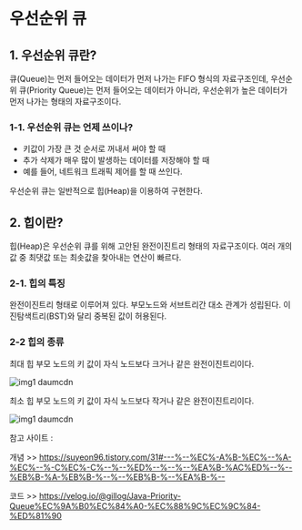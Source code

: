 # 우선순위 큐

## 1. 우선순위 큐란?
큐(Queue)는 먼저 들어오는 데이터가 먼저 나가는 FIFO 형식의 자료구조인데, 
우선순위 큐(Priority Queue)는 먼저 들어오는 데이터가 아니라, 우선순위가
높은 데이터가 먼저 나가는 형태의 자료구조이다.

### 1-1. 우선순위 큐는 언제 쓰이나?
- 키값이 가장 큰 것 순서로 꺼내서 써야 할 때
- 추가 삭제가 매우 많이 발생하는 데이터를 저장해야 할 때
- 예를 들어, 네트워크 트래픽 제어를 할 때 쓰인다. 

우선순위 큐는 일반적으로 힙(Heap)을 이용하여 구현한다.

## 2. 힙이란?
힙(Heap)은 우선순위 큐를 위해 고안된 완전이진트리 형태의 자료구조이다.
여러 개의 값 중 최댓값 또는 최솟값을 찾아내는 연산이 빠르다.

### 2-1. 힙의 특징
완전이진트리 형태로 이루어져 있다.
부모노드와 서브트리간 대소 관계가 성립된다.
이진탐색트리(BST)와 달리 중복된 값이 허용된다.

### 2-2 힙의 종류
최대 힙
부모 노드의 키 값이 자식 노드보다 크거나 같은 완전이진트리이다.

![img1 daumcdn](https://github.com/Java-A1gorithm-study/A1goritm-study/assets/131960164/4036a2a1-3b00-4c94-b7dc-b6580eafdcb2)

최소 힙
부모 노드의 키 값이 자식 노드보다 작거나 같은 완전이진트리이다.

![img1 daumcdn](https://github.com/Java-A1gorithm-study/A1goritm-study/assets/131960164/c52535f8-3829-4401-85c2-7115ce5fbcad)


참고 사이트 : 

개념 >> https://suyeon96.tistory.com/31#---%--%EC%-A%B-%EC%--%A-%EC%--%-C%EC%-C%--%--%ED%--%--%--%EA%B-%AC%ED%--%--%EB%B-%A-%EB%B-%--%--%EB%B-%--%EA%B-%--

코드 >> https://velog.io/@gillog/Java-Priority-Queue%EC%9A%B0%EC%84%A0-%EC%88%9C%EC%9C%84-%ED%81%90